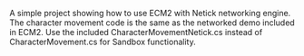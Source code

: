 A simple project showing how to use ECM2 with Netick networking engine.
The character movement code is the same as the networked demo included in ECM2.
Use the included CharacterMovementNetick.cs instead of CharacterMovement.cs for Sandbox functionality.
